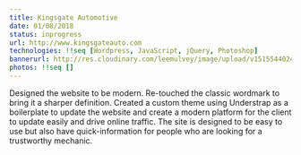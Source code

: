 ```yaml
---
title: Kingsgate Automotive
date: 01/08/2018
status: inprogress
url: http://www.kingsgateauto.com
technologies: !!seq [Wordpress, JavaScript, jQuery, Photoshop]
bannerurl: http://res.cloudinary.com/leemulvey/image/upload/v1515544024/Portfolio/kingsgate-portfolio.png
photos: !!seq []
---
```


Designed the website to be modern. Re-touched the classic wordmark to bring it a sharper definition. Created a custom theme using Understrap as a boilerplate to update the website and create a modern platform for the client to update easily and drive online traffic. The site is designed to be easy to use but also have quick-information for people who are looking for a trustworthy mechanic.
